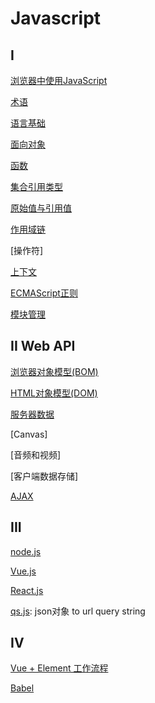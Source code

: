 # Javascript

## I

[浏览器中使用JavaScript](/sorted/javascript/JavaScript_Using.md)

[术语](JavaScript_Terms.md)

[语言基础](/sorted/javascript/JavaScript_Foundation.md)

[面向对象](/sorted/javascript/JavaScript_Object_Oriented.md)

[函数](/sorted/javascript/JavaScript_Function.md)

[集合引用类型](javascript_集合引用类型.md)

[原始值与引用值](/sorted/javascript/javascript_variable_copy_and_reference.md)

[作用域链](/sorted/javascript/JavaScript_Scope_Chain.md)

[操作符]

[上下文](/sorted/javascript/JavaScript_Context.md)


[ECMAScript正则](/sort/javascript/ECMAScript_Regex.md)

[模块管理](/sorted/javascript/JavaScript_Module.md)

## II Web API

[浏览器对象模型(BOM)](/sorted/javascript/javascript_BOM.md)

[HTML对象模型(DOM)](/sorted/javascript/javascript_DOM.md)

[服务器数据](/sorted/javascript/JavaScript_Server_API.md)

[Canvas]

[音频和视频]

[客户端数据存储]

[AJAX](/sorted/javascript/JavaScript_AJAX.md)

## III

[node.js](/sorted/javascript/NodeJs.md)

[Vue.js](/sorted/javascript/Vue.md)

[React.js](/sorted/javascript/React.md)

[qs.js](/sorted/javascript/NodeJs_Qs.md): json对象 to url query string

## IV

[Vue + Element 工作流程](/sorted/javascript/Vue_Element_UI_Workflow.md)

[Babel](/sorted/javascript/Babel.md)
